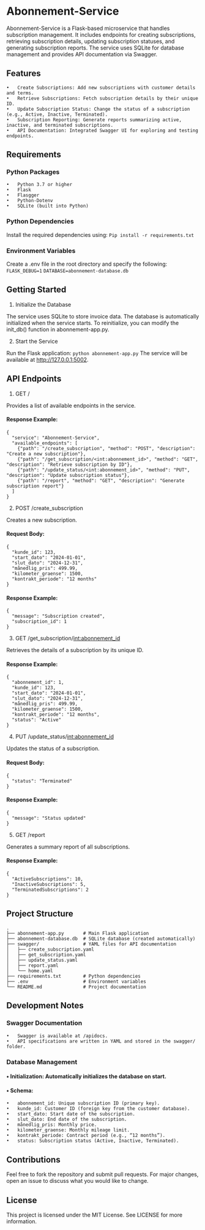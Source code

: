 # Abonnement-Service

Abonnement-Service is a Flask-based microservice that handles subscription management. It includes endpoints for creating subscriptions, retrieving subscription details, updating subscription statuses, and generating subscription reports. The service uses SQLite for database management and provides API documentation via Swagger.

## Features
	•	Create Subscriptions: Add new subscriptions with customer details and terms.
	•	Retrieve Subscriptions: Fetch subscription details by their unique ID.
	•	Update Subscription Status: Change the status of a subscription (e.g., Active, Inactive, Terminated).
	•	Subscription Reporting: Generate reports summarizing active, inactive, and terminated subscriptions.
	•	API Documentation: Integrated Swagger UI for exploring and testing endpoints.

## Requirements

### Python Packages
	•	Python 3.7 or higher
	•	Flask
	•	Flasgger
	•	Python-Dotenv
	•	SQLite (built into Python)

### Python Dependencies

Install the required dependencies using:
```Pip install -r requirements.txt```

### Environment Variables

Create a .env file in the root directory and specify the following:
```FLASK_DEBUG=1```
```DATABASE=abonnement-database.db```

## Getting Started

1. Initialize the Database

The service uses SQLite to store invoice data. The database is automatically initialized when the service starts. To reinitialize, you can modify the init_db() function in abonnement-app.py.

2. Start the Service

Run the Flask application:
```python abonnement-app.py```
The service will be available at http://127.0.0.1:5002.

## API Endpoints

1. GET /

Provides a list of available endpoints in the service.

#### Response Example:
```
{
  "service": "Abonnement-Service",
  "available_endpoints": [
    {"path": "/create_subscription", "method": "POST", "description": "Create a new subscription"},
    {"path": "/get_subscription/<int:abonnement_id>", "method": "GET", "description": "Retrieve subscription by ID"},
    {"path": "/update_status/<int:abonnement_id>", "method": "PUT", "description": "Update subscription status"},
    {"path": "/report", "method": "GET", "description": "Generate subscription report"}
  ]
}
```

2. POST /create_subscription

Creates a new subscription.

#### Request Body:
```
{
  "kunde_id": 123,
  "start_dato": "2024-01-01",
  "slut_dato": "2024-12-31",
  "månedlig_pris": 499.99,
  "kilometer_graense": 1500,
  "kontrakt_periode": "12 months"
}
```

#### Response Example:
```
{
  "message": "Subscription created",
  "subscription_id": 1
}
```

3. GET /get_subscription/<int:abonnement_id>

Retrieves the details of a subscription by its unique ID.

#### Response Example:
```
{
  "abonnement_id": 1,
  "kunde_id": 123,
  "start_dato": "2024-01-01",
  "slut_dato": "2024-12-31",
  "månedlig_pris": 499.99,
  "kilometer_graense": 1500,
  "kontrakt_periode": "12 months",
  "status": "Active"
}
```

4. PUT /update_status/<int:abonnement_id>

Updates the status of a subscription.

#### Request Body:
```
{
  "status": "Terminated"
}
```

#### Response Example:
```
{
  "message": "Status updated"
}
```

5. GET /report

Generates a summary report of all subscriptions.

#### Response Example:
```
{
  "ActiveSubscriptions": 10,
  "InactiveSubscriptions": 5,
  "TerminatedSubscriptions": 2
}
```
## Project Structure
```
.
├── abonnement-app.py       # Main Flask application
├── abonnement-database.db  # SQLite database (created automatically)
├── swagger/                # YAML files for API documentation
│   ├── create_subscription.yaml
│   ├── get_subscription.yaml
│   ├── update_status.yaml
│   ├── report.yaml
│   └── home.yaml
├── requirements.txt        # Python dependencies
├── .env                    # Environment variables
└── README.md               # Project documentation
```

## Development Notes

### Swagger Documentation
	•	Swagger is available at /apidocs.
	•	API specifications are written in YAML and stored in the swagger/ folder.

### Database Management
####	•	Initialization: Automatically initializes the database on start.
####	•	Schema:
	•	abonnement_id: Unique subscription ID (primary key).
	•	kunde_id: Customer ID (foreign key from the customer database).
	•	start_dato: Start date of the subscription.
	•	slut_dato: End date of the subscription.
	•	månedlig_pris: Monthly price.
	•	kilometer_graense: Monthly mileage limit.
	•	kontrakt_periode: Contract period (e.g., “12 months”).
	•	status: Subscription status (Active, Inactive, Terminated).

## Contributions

Feel free to fork the repository and submit pull requests. For major changes, open an issue to discuss what you would like to change.

## License

This project is licensed under the MIT License. See LICENSE for more information.